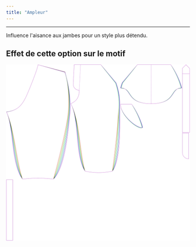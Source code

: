 ```yaml
---
title: "Ampleur"
---
```


***

Influence l'aisance aux jambes pour un style plus détendu.

## Effet de cette option sur le motif

![Cette image montre l'effet de cette option en superposant plusieurs variantes qui ont une valeur différente pour cette option](cornelius_fullness_sample.svg "Effet de cette option sur le motif")
